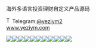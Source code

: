 海外多语言投资理财自定义产品源码<p dir="auto"><a target="_blank" rel="noopener noreferrer nofollow" href="https://camo.githubusercontent.com/d614d90677fbc2e34c7c62ebc68c82379d87a57c4beaf05af65fec7ba6b72e36/68747470733a2f2f63646e2d69636f6e732d706e672e666c617469636f6e2e636f6d2f3531322f323131312f323131313634362e706e67"><img src="https://camo.githubusercontent.com/d614d90677fbc2e34c7c62ebc68c82379d87a57c4beaf05af65fec7ba6b72e36/68747470733a2f2f63646e2d69636f6e732d706e672e666c617469636f6e2e636f6d2f3531322f323131312f323131313634362e706e67" alt="Telegram Icon" style="width: 16px; max-width: 100%;" data-canonical-src="https://cdn-icons-png.flaticon.com/512/2111/2111646.png"></a>Telegram:<a href="https://t.me/yeziym2" rel="nofollow">@yeziym2</a><br><a href="https://www.yeziym.com/">www.yeziym.com</a></p><img src="https://github.com/yeziym/KOmhkOu4W7/blob/main/NuNFu.png"><img src="https://github.com/yeziym/KOmhkOu4W7/blob/main/WOkIE.png"><img src="https://github.com/yeziym/KOmhkOu4W7/blob/main/bXl3b.png"><img src="https://github.com/yeziym/KOmhkOu4W7/blob/main/Lu0p5.png"><img src="https://github.com/yeziym/KOmhkOu4W7/blob/main/yMCC5.png"><img src="https://github.com/yeziym/KOmhkOu4W7/blob/main/e46yR.png"><img src="https://github.com/yeziym/KOmhkOu4W7/blob/main/26HUk.png"><img src="https://github.com/yeziym/KOmhkOu4W7/blob/main/7WR97.png"><img src="https://github.com/yeziym/KOmhkOu4W7/blob/main/KC1oC.png"><img src="https://github.com/yeziym/KOmhkOu4W7/blob/main/km1L4.png"><img src="https://github.com/yeziym/KOmhkOu4W7/blob/main/icyX6.png">